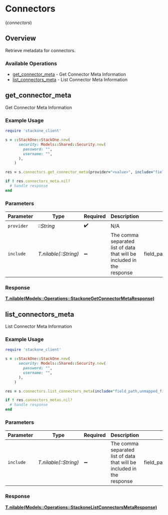 # Connectors
(*connectors*)

## Overview

Retrieve metadata for connectors.

### Available Operations

* [get_connector_meta](#get_connector_meta) - Get Connector Meta Information
* [list_connectors_meta](#list_connectors_meta) - List Connector Meta Information

## get_connector_meta

Get Connector Meta Information

### Example Usage

```ruby
require 'stackone_client'

s = ::StackOne::StackOne.new(
      security: Models::Shared::Security.new(
        password: "",
        username: "",
      ),
    )

res = s.connectors.get_connector_meta(provider="<value>", include="field_path,unmapped_fields,resources,inactive,webhooks,static_fields")

if ! res.connectors_meta.nil?
  # handle response
end

```

### Parameters

| Parameter                                                              | Type                                                                   | Required                                                               | Description                                                            | Example                                                                |
| ---------------------------------------------------------------------- | ---------------------------------------------------------------------- | ---------------------------------------------------------------------- | ---------------------------------------------------------------------- | ---------------------------------------------------------------------- |
| `provider`                                                             | *::String*                                                             | :heavy_check_mark:                                                     | N/A                                                                    |                                                                        |
| `include`                                                              | *T.nilable(::String)*                                                  | :heavy_minus_sign:                                                     | The comma separated list of data that will be included in the response | field_path,unmapped_fields,resources,inactive,webhooks,static_fields   |

### Response

**[T.nilable(Models::Operations::StackoneGetConnectorMetaResponse)](../../models/operations/stackonegetconnectormetaresponse.md)**



## list_connectors_meta

List Connector Meta Information

### Example Usage

```ruby
require 'stackone_client'

s = ::StackOne::StackOne.new(
      security: Models::Shared::Security.new(
        password: "",
        username: "",
      ),
    )

res = s.connectors.list_connectors_meta(include="field_path,unmapped_fields,resources,inactive,webhooks,static_fields")

if ! res.connectors_metas.nil?
  # handle response
end

```

### Parameters

| Parameter                                                              | Type                                                                   | Required                                                               | Description                                                            | Example                                                                |
| ---------------------------------------------------------------------- | ---------------------------------------------------------------------- | ---------------------------------------------------------------------- | ---------------------------------------------------------------------- | ---------------------------------------------------------------------- |
| `include`                                                              | *T.nilable(::String)*                                                  | :heavy_minus_sign:                                                     | The comma separated list of data that will be included in the response | field_path,unmapped_fields,resources,inactive,webhooks,static_fields   |

### Response

**[T.nilable(Models::Operations::StackoneListConnectorsMetaResponse)](../../models/operations/stackonelistconnectorsmetaresponse.md)**

